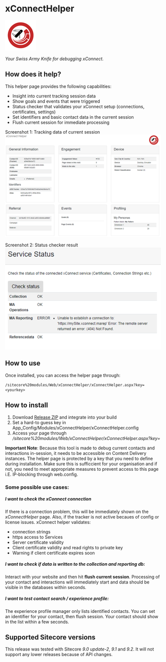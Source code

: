 # xConnectHelper

![Screenshot of xConnectHelper](doc/logo.png?raw=true "xConnect Helper")

*Your Swiss Army Knife for debugging xConnect.*

## How does it help? 

This helper page provides the following capabilities:

- Insight into current tracking session data
- Show goals and events that were triggered
- Status checker that validates your xConnect setup (connections, certificates, settings)
- Set identifiers and basic contact data in the current session
- Flush current session for immediate processing

Screenshot 1: Tracking data of current session
![Screenshot of xConnectHelper](doc/screenshot-1.PNG?raw=true "xConnect Helper")

Screenshot 2: Status checker result
![Screenshot of xConnectHelper](doc/screenshot-2.PNG?raw=true "xConnect Helper")

## How to use

Once installed, you can access the helper page through:


    /sitecore%20modules/Web/xConnectHelper/xConnectHelper.aspx?key=<yourkey>


## How to install
1. Download [Release ZIP](https://github.com/lowedown/xConnectHelper/releases/latest) and integrate into your build
2. Set a hard-to guess key in App_Config/Modules/xConnectHelper/xConnectHelper.config
3. Access your page through */sitecore%20modules/Web/xConnectHelper/xConnectHelper.aspx?key=<yourkey>*

**Important Note**: Because this tool is made to debug current contacts and interactions in-session, it needs to be accessible on Content Delivery instances. The helper page is protected by a key that you need to define during installation. Make sure this is sufficcient for your organisation and if not, you need to meet appropriate measures to prevent access to this page i.E. IP-blocking through web.config.

### Some possible use cases:
##### I want to check the xConnect connection
If there is a connection problem, this will be immediately shown on the *xConnectHelper* page. Also, if the tracker is not active becaues of config or license issues.
xConnect helper validates:
- connection strings
- https access to Services
- Server certificate validity
- Client certificate validity and read rights to private key
- Warning if client certificate expires soon

##### I want to check if data is written to the collection and reporting db:
Interact with your website and then hit **flush current session**. Processing of your contact and interactions will immediately start and data should be visible in the databases within seconds.
##### I want to test contact search / experience profile:
The experience profile manager only lists identified contacts. You can set an identifier for your contact, then flush session. Your contact should show in the list within a few seconds.



## Supported Sitecore versions
This release was tested with Sitecore *9.0 update-2*, *9.1* and *9.2*. It will not support any lower releases because of API changes.